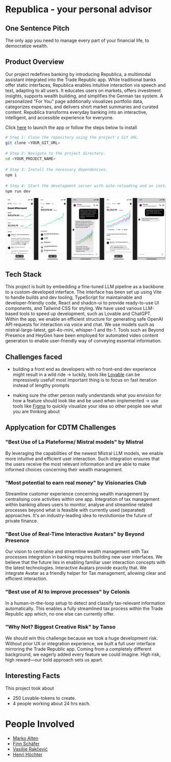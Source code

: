 # Republica - your personal advisor

## One Sentence Pitch

The only app you need to manage every part of your financial life, to democratize wealth. 

## Product Overview
Our project redefines banking by introducing Republica, a multimodal assistant integrated into the Trade Republic app. While traditional banks offer static interfaces, Republica enables intuitive interaction via speech and text, adapting to all users. It educates users on markets, offers investment insights, supports wealth building, and simplifies the German tax system. A personalized "For You" page additionally visualizes portfolio data, categorizes expenses, and delivers short market summaries and curated content. Republica transforms everyday banking into an interactive, intelligent, and accessible experience for everyone.

Click [here](https://preview--trade-republic-by-byteforce.lovable.app/) to launch the app or follow the steps below to install 

```sh
# Step 1: Clone the repository using the project's Git URL.
git clone <YOUR_GIT_URL>

# Step 2: Navigate to the project directory.
cd <YOUR_PROJECT_NAME>

# Step 3: Install the necessary dependencies.
npm i

# Step 4: Start the development server with auto-reloading and an instant preview.
npm run dev
```

![Figma App](CDTM_TradeRepublic.png)

## Tech Stack

This project is built by embedding a fine-tuned LLM pipeline as a backbone to a custom-developed interface. The interface has been set up using Vite to handle builds and dev tooling, TypeScript for maintainable and developer-friendly code, React and shadcn-ui to provide ready-to-use UI components, and Tailwind CSS for styling. We have used various LLM-based tools to speed up development, such as Lovable and ChatGPT. Within the app, we enable an efficient structure for generating safe OpenAI API requests for interaction via voice and chat. We use models such as mistral-large-latest, gpt-4o-mini, whisper-1 and tts-1. Tools such as Beyond Presence and HeyGen have been employed for automated video content generation to enable user-friendly way of conveying essential information.   

## Challenges faced

- building a front end as developers with no front-end dev experience might result in a wild ride -> luckily, tools like [Lovable](https://lovable.dev/) can be impressively useful! most important thing is to focus on fast iteration instead of lengthy prompts

- making sure the other person really understands what you envision for how a feature should look like and be used when implemented -> use tools like [Figma](https://www.figma.com) to quickly visualize your idea so other people see what you are thinking about

## Applycation for CDTM Challenges
### "Best Use of La Plateforme/ Mistral models" by Mistral
By leveraging the capabilities of the newest Mistral LLM models, we enable more intuitive and efficient user interaction. Such integration ensures that the users receive the most relevant information and are able to make informed choices concerning their wealth management. 

### "Most potential to earn real money" by Visionaries Club
Streamline customer experience concerning wealth management by centralising core activities within one app. Integration of tax management within banking allows users to monitor, analyse and streamline related processes beyond what is feasible with currently used (separated) approaches. It's an industry-leading idea to revolutionise the future of private finance. 

### "Best Use of Real-Time Interactive Avatars" by Beyond Presence

Our vision to centralise and streamline wealth management with Tax processes integration in banking requires building new user interfaces. We believe that the future lies in enabling familiar user interaction concepts with the latest technologies. Interactive Avatars provide exactly that. We integrate Avatar as a friendly helper for Tax management, allowing clear and efficient interaction. 

### "Best use of AI to improve processes" by Celonis
In a human-in-the-loop setup to detect and classify tax-relevant information automatically. This enables a fully streamlined tax process within the Trade Republic app which, no one else can currently offer.

### "Why Not? Biggest Creative Risk" by Tanso
We should win this challenge because we took a huge development risk. Without prior UX or integration experience, we built a full user interface mirroring the Trade Republic app. Coming from a completely different background, we eagerly added every feature we could imagine. High risk, high reward—our bold approach sets us apart.

## Interesting Facts

This project took about 
- 250 Lovable-tokens to create.
- 4 people working about 24 hrs each.

# People Involved

- [Marko Alten](https://github.com/orgs/CDTM-Hackathon-2025/people/m4rk0401)
- [Finn Schäfer](https://github.com/orgs/CDTM-Hackathon-2025/people/finn1901)
- [Vasilije Rakčević](https://github.com/orgs/CDTM-Hackathon-2025/people/VasilyRakche)
- [Henri Höchter](https://github.com/orgs/CDTM-Hackathon-2025/people/henrihoechter)
